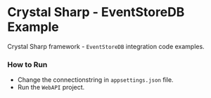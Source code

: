 # Crystal Sharp - EventStoreDB Example
Crystal Sharp framework - `EventStoreDB` integration code examples.


### How to Run

* Change the connectionstring in `appsettings.json` file.
* Run the `WebAPI` project.
